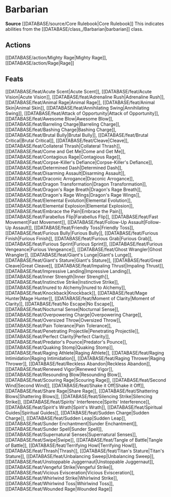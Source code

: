 ﻿---
id: '18'
name: Barbarian
rarity: Common
source: '[[DATABASE/source/Core Rulebook|Core Rulebook]]'
trait:
- Barbarian
type: Trait

---
# Barbarian

**Source** [[DATABASE/source/Core Rulebook|Core Rulebook]] 
This indicates abilities from the [[DATABASE/class_/Barbarian|barbarian]] class.

## Actions

[[DATABASE/action/Mighty Rage|Mighty Rage]], [[DATABASE/action/Rage|Rage]]

## Feats

[[DATABASE/feat/Acute Scent|Acute Scent]], [[DATABASE/feat/Acute Vision|Acute Vision]], [[DATABASE/feat/Adrenaline Rush|Adrenaline Rush]], [[DATABASE/feat/Animal Rage|Animal Rage]], [[DATABASE/feat/Animal Skin|Animal Skin]], [[DATABASE/feat/Annihilating Swing|Annihilating Swing]], [[DATABASE/feat/Attack of Opportunity|Attack of Opportunity]], [[DATABASE/feat/Awesome Blow|Awesome Blow]], [[DATABASE/feat/Barreling Charge|Barreling Charge]], [[DATABASE/feat/Bashing Charge|Bashing Charge]], [[DATABASE/feat/Brutal Bully|Brutal Bully]], [[DATABASE/feat/Brutal Critical|Brutal Critical]], [[DATABASE/feat/Cleave|Cleave]], [[DATABASE/feat/Collateral Thrash|Collateral Thrash]], [[DATABASE/feat/Come and Get Me|Come and Get Me]], [[DATABASE/feat/Contagious Rage|Contagious Rage]], [[DATABASE/feat/Corpse-Killer's Defiance|Corpse-Killer's Defiance]], [[DATABASE/feat/Determined Dash|Determined Dash]], [[DATABASE/feat/Disarming Assault|Disarming Assault]], [[DATABASE/feat/Draconic Arrogance|Draconic Arrogance]], [[DATABASE/feat/Dragon Transformation|Dragon Transformation]], [[DATABASE/feat/Dragon's Rage Breath|Dragon's Rage Breath]], [[DATABASE/feat/Dragon's Rage Wings|Dragon's Rage Wings]], [[DATABASE/feat/Elemental Evolution|Elemental Evolution]], [[DATABASE/feat/Elemental Explosion|Elemental Explosion]], [[DATABASE/feat/Embrace the Pain|Embrace the Pain]], [[DATABASE/feat/Farabellus Flip|Farabellus Flip]], [[DATABASE/feat/Fast Movement|Fast Movement]], [[DATABASE/feat/Follow-Up Assault|Follow-Up Assault]], [[DATABASE/feat/Friendly Toss|Friendly Toss]], [[DATABASE/feat/Furious Bully|Furious Bully]], [[DATABASE/feat/Furious Finish|Furious Finish]], [[DATABASE/feat/Furious Grab|Furious Grab]], [[DATABASE/feat/Furious Sprint|Furious Sprint]], [[DATABASE/feat/Furious Vengeance|Furious Vengeance]], [[DATABASE/feat/Ghost Wrangler|Ghost Wrangler]], [[DATABASE/feat/Giant's Lunge|Giant's Lunge]], [[DATABASE/feat/Giant's Stature|Giant's Stature]], [[DATABASE/feat/Great Cleave|Great Cleave]], [[DATABASE/feat/Impaling Thrust|Impaling Thrust]], [[DATABASE/feat/Impressive Landing|Impressive Landing]], [[DATABASE/feat/Inner Strength|Inner Strength]], [[DATABASE/feat/Instinctive Strike|Instinctive Strike]], [[DATABASE/feat/Inured to Alchemy|Inured to Alchemy]], [[DATABASE/feat/Knockback|Knockback]], [[DATABASE/feat/Mage Hunter|Mage Hunter]], [[DATABASE/feat/Moment of Clarity|Moment of Clarity]], [[DATABASE/feat/No Escape|No Escape]], [[DATABASE/feat/Nocturnal Sense|Nocturnal Sense]], [[DATABASE/feat/Overpowering Charge|Overpowering Charge]], [[DATABASE/feat/Oversized Throw|Oversized Throw]], [[DATABASE/feat/Pain Tolerance|Pain Tolerance]], [[DATABASE/feat/Penetrating Projectile|Penetrating Projectile]], [[DATABASE/feat/Perfect Clarity|Perfect Clarity]], [[DATABASE/feat/Predator's Pounce|Predator's Pounce]], [[DATABASE/feat/Quaking Stomp|Quaking Stomp]], [[DATABASE/feat/Raging Athlete|Raging Athlete]], [[DATABASE/feat/Raging Intimidation|Raging Intimidation]], [[DATABASE/feat/Raging Thrower|Raging Thrower]], [[DATABASE/feat/Reckless Abandon|Reckless Abandon]], [[DATABASE/feat/Renewed Vigor|Renewed Vigor]], [[DATABASE/feat/Resounding Blow|Resounding Blow]], [[DATABASE/feat/Scouring Rage|Scouring Rage]], [[DATABASE/feat/Second Wind|Second Wind]], [[DATABASE/feat/Shake it Off|Shake it Off]], [[DATABASE/feat/Share Rage|Share Rage]], [[DATABASE/feat/Shattering Blows|Shattering Blows]], [[DATABASE/feat/Silencing Strike|Silencing Strike]], [[DATABASE/feat/Spirits' Interference|Spirits' Interference]], [[DATABASE/feat/Spirit's Wrath|Spirit's Wrath]], [[DATABASE/feat/Spiritual Guides|Spiritual Guides]], [[DATABASE/feat/Sudden Charge|Sudden Charge]], [[DATABASE/feat/Sudden Leap|Sudden Leap]], [[DATABASE/feat/Sunder Enchantment|Sunder Enchantment]], [[DATABASE/feat/Sunder Spell|Sunder Spell]], [[DATABASE/feat/Supernatural Senses|Supernatural Senses]], [[DATABASE/feat/Swipe|Swipe]], [[DATABASE/feat/Tangle of Battle|Tangle of Battle]], [[DATABASE/feat/Terrifying Howl|Terrifying Howl]], [[DATABASE/feat/Thrash|Thrash]], [[DATABASE/feat/Titan's Stature|Titan's Stature]], [[DATABASE/feat/Unbalancing Sweep|Unbalancing Sweep]], [[DATABASE/feat/Unstoppable Juggernaut|Unstoppable Juggernaut]], [[DATABASE/feat/Vengeful Strike|Vengeful Strike]], [[DATABASE/feat/Vicious Evisceration|Vicious Evisceration]], [[DATABASE/feat/Whirlwind Strike|Whirlwind Strike]], [[DATABASE/feat/Whirlwind Toss|Whirlwind Toss]], [[DATABASE/feat/Wounded Rage|Wounded Rage]]